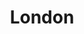 ---
title: London
slug: london
excerpt: London is a Gridsome Starter using Ghost as the primary source. Ported from the popular London theme for Ghost. Still in development.
platform: Gridsome
group: jamstack
order: 2
demo_url: 
repo_url: https://github.com/SmokeyFrom/london
requirements: Gridsome 0.7x
type: Blog
release_date: Feb, 2020
thumb: /media/themes/london-thumb.jpg
image: /media/themes/london-full.jpg
download_theme: "https://github.com/smokeyfro/sf-files/raw/master/london.zip"
download_source: ""
gallery:
searchTerms: gridsome, themes, ghost
---